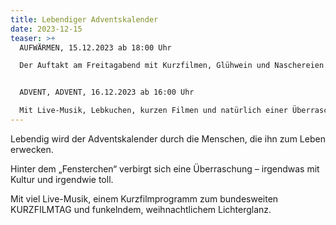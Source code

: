 ```yaml
---
title: Lebendiger Adventskalender
date: 2023-12-15
teaser: >+
  AUFWÄRMEN, 15.12.2023 ab 18:00 Uhr 

  Der Auftakt am Freitagabend mit Kurzfilmen, Glühwein und Naschereien.


  ADVENT, ADVENT, 16.12.2023 ab 16:00 Uhr

  Mit Live-Musik, Lebkuchen, kurzen Filmen und natürlich einer Überraschung hinterm „Fensterchen“.
---
```

Lebendig wird der Adventskalender durch die Menschen, die ihn zum Leben erwecken.

Hinter dem „Fensterchen“ verbirgt sich eine Überraschung – irgendwas mit Kultur und irgendwie toll.

Mit viel Live-Musik, einem Kurzfilmprogramm zum bundesweiten KURZFILMTAG und funkelndem, weihnachtlichem Lichterglanz.
